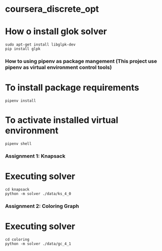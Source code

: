 # coursera_discrete_opt

# How o install glok solver
```command
sudo apt-get install libglpk-dev
pip install glpk
```

### How to using pipenv as package mangement (This project use pipenv as virtual environment control tools)
# To install package requirements
```command
pipenv install
```

# To activate installed virtual environment
```command
pipenv shell
```

### Assignment 1: Knapsack
# Executing solver
```command
cd knapsack
python -m solver ./data/ks_4_0
```

### Assignment 2: Coloring Graph
# Executing solver
```command
cd coloring
python -m solver ./data/gc_4_1
```